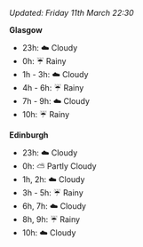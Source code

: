 *Updated: Friday 11th March 22:30*

**Glasgow**

* 23h: :cloud: Cloudy
* 0h: :umbrella: Rainy
* 1h - 3h: :cloud: Cloudy
* 4h - 6h: :umbrella: Rainy
* 7h - 9h: :cloud: Cloudy
* 10h: :umbrella: Rainy

**Edinburgh**

* 23h: :cloud: Cloudy
* 0h: :partly_sunny: Partly Cloudy
* 1h, 2h: :cloud: Cloudy
* 3h - 5h: :umbrella: Rainy
* 6h, 7h: :cloud: Cloudy
* 8h, 9h: :umbrella: Rainy
* 10h: :cloud: Cloudy
